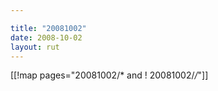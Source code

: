 ```yaml
---

title: "20081002"
date: 2008-10-02
layout: rut
---
```


[[!map pages="20081002/* and ! 20081002/*/*"]]
